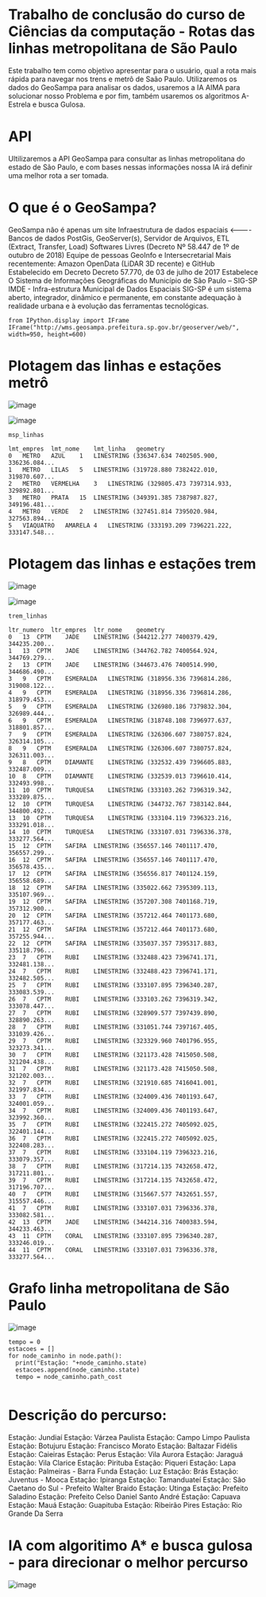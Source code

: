 # Trabalho de conclusão do curso de Ciências da computação - Rotas das linhas metropolitana de São Paulo
Este trabalho tem como objetivo apresentar para o usuário, qual a rota mais rápida para navegar nos trens e metrô de Saão Paulo.
Utilizaremos os dados do GeoSampa para analisar os dados, usaremos a IA AIMA para solucionar nosso Problema e por fim, também usaremos os algoritmos A-Estrela e busca Gulosa. 


# API
Ultilizaremos a API GeoSampa para consultar as linhas metropolitana do estado de São Paulo, e com bases nessas informações nossa IA irá definir uma melhor rota a ser tomada.

# O que é o GeoSampa?
GeoSampa não é apenas um site
Infraestrutura de dados espaciais <----
Bancos de dados PostGis, GeoServer(s), Servidor de Arquivos, ETL (Extract, Transfer, Load)
Softwares Livres (Decreto Nº 58.447 de 1º de outubro de 2018)
Equipe de pessoas GeoInfo e Intersecretarial
Mais recentemente: Amazon OpenData (LiDAR 3D recente) e GitHub
Estabelecido em Decreto
Decreto 57.770, de 03 de julho de 2017
Estabelece O Sistema de Informações Geográficas do Município de São Paulo – SIG-SP
IMDE - Infra-estrutura Municipal de Dados Espaciais
SIG-SP é um sistema aberto, integrador, dinâmico e permanente, em constante adequação à realidade urbana e à evolução das ferramentas tecnológicas.

```
from IPython.display import IFrame
IFrame("http://wms.geosampa.prefeitura.sp.gov.br/geoserver/web/", width=950, height=600)
```

# Plotagem das linhas e estações metrô
![image](https://user-images.githubusercontent.com/36892558/145660651-97b68ac8-9ee5-47b3-9efc-11c6e5fcf2a7.png)

![image](https://user-images.githubusercontent.com/36892558/145660658-0eb0cddb-f975-48cd-9ed4-398da73e8518.png)

```
msp_linhas

lmt_empres	lmt_nome	lmt_linha	geometry
0	METRO	AZUL	1	LINESTRING (336347.634 7402505.900, 336236.084...
1	METRO	LILAS	5	LINESTRING (319728.880 7382422.010, 319870.607...
2	METRO	VERMELHA	3	LINESTRING (329805.473 7397314.933, 329892.801...
3	METRO	PRATA	15	LINESTRING (349391.385 7387987.827, 349196.481...
4	METRO	VERDE	2	LINESTRING (327451.814 7395020.984, 327563.894...
5	VIAQUATRO	AMARELA	4	LINESTRING (333193.209 7396221.222, 333147.548...

```


# Plotagem das linhas e estações trem
![image](https://user-images.githubusercontent.com/36892558/145660662-517f3a0c-0fc3-43b3-b768-18f93b293d94.png)


![image](https://user-images.githubusercontent.com/36892558/145660668-4899066d-34f5-4411-a8f8-c8c5e2d8afb0.png)


```
trem_linhas

ltr_numero	ltr_empres	ltr_nome	geometry
0	13	CPTM	JADE	LINESTRING (344212.277 7400379.429, 344235.200...
1	13	CPTM	JADE	LINESTRING (344762.782 7400564.924, 344769.279...
2	13	CPTM	JADE	LINESTRING (344673.476 7400514.990, 344686.490...
3	9	CPTM	ESMERALDA	LINESTRING (318956.336 7396814.286, 319008.122...
4	9	CPTM	ESMERALDA	LINESTRING (318956.336 7396814.286, 318979.453...
5	9	CPTM	ESMERALDA	LINESTRING (326980.186 7379832.304, 326989.444...
6	9	CPTM	ESMERALDA	LINESTRING (318748.108 7396977.637, 318801.857...
7	9	CPTM	ESMERALDA	LINESTRING (326306.607 7380757.824, 326314.105...
8	9	CPTM	ESMERALDA	LINESTRING (326306.607 7380757.824, 326311.003...
9	8	CPTM	DIAMANTE	LINESTRING (332532.439 7396605.883, 332487.009...
10	8	CPTM	DIAMANTE	LINESTRING (332539.013 7396610.414, 332493.998...
11	10	CPTM	TURQUESA	LINESTRING (333103.262 7396319.342, 333289.875...
12	10	CPTM	TURQUESA	LINESTRING (344732.767 7383142.844, 344800.492...
13	10	CPTM	TURQUESA	LINESTRING (333104.119 7396323.216, 333291.018...
14	10	CPTM	TURQUESA	LINESTRING (333107.031 7396336.378, 333277.564...
15	12	CPTM	SAFIRA	LINESTRING (356557.146 7401117.470, 356557.299...
16	12	CPTM	SAFIRA	LINESTRING (356557.146 7401117.470, 356578.435...
17	12	CPTM	SAFIRA	LINESTRING (356556.817 7401124.159, 356558.689...
18	12	CPTM	SAFIRA	LINESTRING (335022.662 7395309.113, 335107.969...
19	12	CPTM	SAFIRA	LINESTRING (357207.308 7401168.719, 357312.900...
20	12	CPTM	SAFIRA	LINESTRING (357212.464 7401173.680, 357177.463...
21	12	CPTM	SAFIRA	LINESTRING (357212.464 7401173.680, 357255.944...
22	12	CPTM	SAFIRA	LINESTRING (335037.357 7395317.883, 335118.796...
23	7	CPTM	RUBI	LINESTRING (332488.423 7396741.171, 332481.138...
24	7	CPTM	RUBI	LINESTRING (332488.423 7396741.171, 332482.505...
25	7	CPTM	RUBI	LINESTRING (333107.895 7396340.287, 333083.539...
26	7	CPTM	RUBI	LINESTRING (333103.262 7396319.342, 333078.447...
27	7	CPTM	RUBI	LINESTRING (328909.577 7397439.890, 328890.263...
28	7	CPTM	RUBI	LINESTRING (331051.744 7397167.405, 331039.426...
29	7	CPTM	RUBI	LINESTRING (323329.960 7401796.955, 323273.341...
30	7	CPTM	RUBI	LINESTRING (321173.428 7415050.508, 321204.438...
31	7	CPTM	RUBI	LINESTRING (321173.428 7415050.508, 321202.003...
32	7	CPTM	RUBI	LINESTRING (321910.685 7416041.001, 321997.834...
33	7	CPTM	RUBI	LINESTRING (324009.436 7401193.647, 324001.059...
34	7	CPTM	RUBI	LINESTRING (324009.436 7401193.647, 323992.360...
35	7	CPTM	RUBI	LINESTRING (322415.272 7405092.025, 322401.144...
36	7	CPTM	RUBI	LINESTRING (322415.272 7405092.025, 322408.283...
37	7	CPTM	RUBI	LINESTRING (333104.119 7396323.216, 333079.357...
38	7	CPTM	RUBI	LINESTRING (317214.135 7432658.472, 317211.801...
39	7	CPTM	RUBI	LINESTRING (317214.135 7432658.472, 317196.707...
40	7	CPTM	RUBI	LINESTRING (315667.577 7432651.557, 315557.446...
41	7	CPTM	RUBI	LINESTRING (333107.031 7396336.378, 333082.581...
42	13	CPTM	JADE	LINESTRING (344214.316 7400383.594, 344233.463...
43	11	CPTM	CORAL	LINESTRING (333107.895 7396340.287, 333246.019...
44	11	CPTM	CORAL	LINESTRING (333107.031 7396336.378, 333277.564...

```




# Grafo linha metropolitana de São Paulo
![image](https://user-images.githubusercontent.com/36892558/145660698-9f634e27-a8f0-4e97-8470-f98b6b163b5f.png)



```
tempo = 0
estacoes = []
for node_caminho in node.path():
  print("Estação: "+node_caminho.state)
  estacoes.append(node_caminho.state)
  tempo = node_caminho.path_cost
  
```
# Descrição do percurso:
Estação: Jundiaí
Estação: Várzea Paulista
Estação: Campo Limpo Paulista
Estação: Botujuru
Estação: Francisco Morato
Estação: Baltazar Fidélis
Estação: Caieiras
Estação: Perus
Estação: Vila Aurora
Estação: Jaraguá
Estação: Vila Clarice
Estação: Pirituba
Estação: Piqueri
Estação: Lapa
Estação: Palmeiras - Barra Funda
Estação: Luz
Estação: Brás
Estação: Juventus - Mooca
Estação: Ipiranga
Estação: Tamanduateí
Estação: São Caetano do Sul - Prefeito Walter Braido
Estação: Utinga
Estação: Prefeito Saladino
Estação: Prefeito Celso Daniel Santo André
Estação: Capuava
Estação: Mauá
Estação: Guapituba
Estação: Ribeirão Pires
Estação: Rio Grande Da Serra


# IA com algoritimo A* e busca gulosa - para direcionar o melhor percurso
![image](https://user-images.githubusercontent.com/36892558/145660724-28e32912-dc49-4c72-ae42-9c869cc67300.png)


